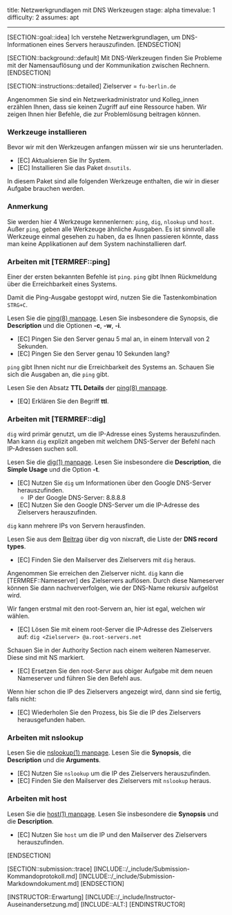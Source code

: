 title: Netzwerkgrundlagen mit DNS Werkzeugen
stage: alpha
timevalue: 1
difficulty: 2
assumes: apt

---

[SECTION::goal::idea]
Ich verstehe Netzwerkgrundlagen, um DNS-Informationen eines Servers herauszufinden.
[ENDSECTION]

[SECTION::background::default]
Mit DNS-Werkzeugen finden Sie Probleme mit der Namensauflösung und der Kommunikation zwischen
Rechnern.
[ENDSECTION]

[SECTION::instructions::detailed]
<replacement id='dnstools-dnsserver'>
Zielserver = `fu-berlin.de`
</replacement>

Angenommen Sie sind ein Netzwerkadministrator und Kolleg_innen erzählen Ihnen, dass sie keinen
Zugriff auf eine Ressource haben. Wir zeigen Ihnen hier Befehle, die zur Problemlösung
beitragen können.

### Werkzeuge installieren

Bevor wir mit den Werkzeugen anfangen müssen wir sie uns herunterladen.

- [EC] Aktualsieren Sie Ihr System.
- [EC] Installieren Sie das Paket `dnsutils`.

In diesem Paket sind alle folgenden Werkzeuge enthalten, die wir in dieser Aufgabe brauchen werden.

### Anmerkung

Sie werden hier 4 Werkzeuge kennenlernen: `ping`, `dig`, `nlookup` und `host`. Außer `ping`, geben
alle Werkzeuge ähnliche Ausgaben. Es ist sinnvoll alle Werkzeuge einmal gesehen zu
haben, da es Ihnen passieren könnte, dass man keine Applikationen auf dem System
nachinstallieren darf.

### Arbeiten mit [TERMREF::ping]

Einer der ersten bekannten Befehle ist `ping`. `ping` gibt Ihnen Rückmeldung über die Erreichbarkeit
eines Systems.

Damit die Ping-Ausgabe gestoppt wird, nutzen Sie die Tastenkombination `STRG+C`.

Lesen Sie die [ping(8) manpage](https://manpages.debian.org/bookworm/iputils-ping/ping.8.en.html). 
Lesen Sie insbesondere die Synopsis, die **Description** und die Optionen **-c**, **-w**, **-i**.

- [EC] Pingen Sie den Server genau 5 mal an, in einem Intervall von 2 Sekunden.
- [EC] Pingen Sie den Server genau 10 Sekunden lang?

`ping` gibt Ihnen nicht nur die Erreichbarkeit des Systems an. Schauen Sie sich die Ausgaben an,
die `ping` gibt. 

Lesen Sie den Absatz **TTL Details** der [ping(8) manpage](https://manpages.debian.org/bookworm/iputils-ping/ping.8.en.html).

- [EQ] Erklären Sie den Begriff **ttl**.

### Arbeiten mit [TERMREF::dig]

`dig` wird primär genutzt, um die IP-Adresse eines Systems herauszufinden. Man kann `dig` 
explizit angeben mit welchem DNS-Server der Befehl nach IP-Adressen suchen soll.

Lesen Sie die [dig(1) manpage](https://linux.die.net/man/1/dig).
Lesen Sie insbesondere die **Description**, die **Simple Usage** und die Option **-t**.

- [EC] Nutzen Sie `dig` um Informationen über den Google DNS-Server herauszufinden.
    -   IP der Google DNS-Server: 8.8.8.8
- [EC] Nutzen Sie den Google DNS-Server um die IP-Adresse des Zielservers herauszufinden.

`dig` kann mehrere IPs von Servern herausfinden.

Lesen Sie aus dem [Beitrag](https://www.cyberciti.biz/faq/linux-unix-dig-command-examples-usage-syntax/) 
über dig von nixcraft, die Liste der **DNS record types**.

- [EC] Finden Sie den Mailserver des Zielservers mit `dig` heraus.

Angenommen Sie erreichen den Zielserver nicht. `dig` kann die [TERMREF::Nameserver] des Zielservers 
auflösen. Durch diese Nameserver können Sie dann nachververfolgen, wie der DNS-Name rekursiv aufgelöst wird.

Wir fangen erstmal mit den root-Servern an, hier ist egal, welchen wir wählen.

- [EC] Lösen Sie mit einem root-Server die IP-Adresse des Zielservers auf: `dig <Zielserver> @a.root-servers.net`

Schauen Sie in der Authority Section nach einem weiteren Nameserver. Diese sind mit NS markiert.

- [EC] Ersetzen Sie den root-Servr aus obiger Aufgabe mit dem neuen Nameserver und führen Sie den Befehl aus.

Wenn hier schon die IP des Zielservers angezeigt wird, dann sind sie fertig, falls nicht:

- [EC] Wiederholen Sie den Prozess, bis Sie die IP des Zielservers herausgefunden haben.

### Arbeiten mit nslookup

Lesen Sie die [nslookup(1) manpage](https://linux.die.net/man/1/nslookup).
Lesen Sie die **Synopsis**, die **Description** und die **Arguments**.

- [EC] Nutzen Sie `nslookup` um die IP des Zielservers herauszufinden.
- [EC] Finden Sie den Mailserver des Zielservers mit `nslookup` heraus.

### Arbeiten mit host

Lesen Sie die [host(1) manpage](https://manpages.debian.org/bookworm/bind9-host/host.1.en.html).
Lesen Sie insbesondere die **Synopsis** und die **Description**.

- [EC] Nutzen Sie `host` um die IP und den Mailserver des Zielservers herauszufinden.

[ENDSECTION]

[SECTION::submission::trace]
[INCLUDE::/_include/Submission-Kommandoprotokoll.md]
[INCLUDE::/_include/Submission-Markdowndokument.md]
[ENDSECTION]

[INSTRUCTOR::Erwartung]
[INCLUDE::/_include/Instructor-Auseinandersetzung.md]
[INCLUDE::ALT:]
[ENDINSTRUCTOR]

